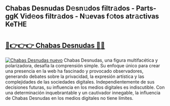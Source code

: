 ## Chabas Desnudas D𝚎sn𝚞dos filtr𝚊dos - Parts-ggK Vid𝚎os filtr𝚊dos - N𝚞evas f𝚘tos atr𝚊ctivas KeTHE

# <h2><a href="http://mb7rfrs.tromn.icu/?c=Chabas+Desnudas">🔗👉👉👉 Chabas Desnudas 🔗🔗</a></h2>

[![Chabas Desnudas nuevo](https://i.imgur.com/pEAQMta.gif)](http://mb7rfrs.tromn.icu/?c=Chabas+Desnudas)
Chabas Desnudas, una figura multifacética y polarizadora, desafía la comprensión simple. Su enfoque único para crear una presencia en la web ha fascinado y provocado observadores, generando debates sobre la privacidad, la expresión artística y las complejidades de las sociedades digitales. Independientemente de sus decisiones futuras, su influencia en los medios digitales es indiscutible. Con una determinación inquebrantable y un cautivador innegable, la influencia de Chabas Desnudas en los medios digitales no tiene límites.
